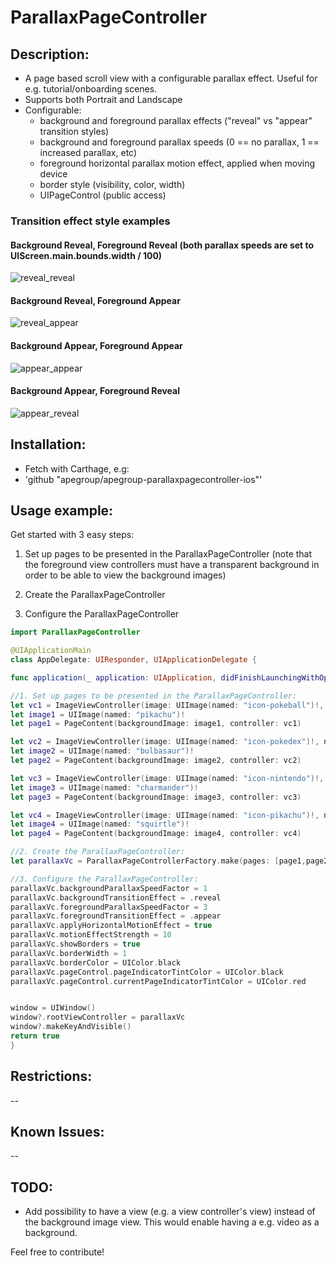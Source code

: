 # ParallaxPageController

## Description:
- A page based scroll view with a configurable parallax effect. Useful for e.g. tutorial/onboarding scenes.
- Supports both Portrait and Landscape
- Configurable:
  - background and foreground parallax effects ("reveal" vs "appear" transition styles) 
  - background and foreground parallax speeds (0 == no parallax, 1 == increased parallax, etc)
  - foreground horizontal parallax motion effect, applied when moving device
  - border style (visibility, color, width)
  - UIPageControl (public access)

### Transition effect style examples

#### Background Reveal, Foreground Reveal (both parallax speeds are set to UIScreen.main.bounds.width / 100)
![reveal_reveal](https://cloud.githubusercontent.com/assets/653946/17971540/87d98bd0-6adb-11e6-948d-47c041c6ad60.gif)

#### Background Reveal, Foreground Appear
![reveal_appear](https://cloud.githubusercontent.com/assets/653946/17971531/815a1982-6adb-11e6-99d8-1915218efbfa.gif)

#### Background Appear, Foreground Appear
![appear_appear](https://cloud.githubusercontent.com/assets/653946/17971518/78824046-6adb-11e6-953c-4b1b3e60d94c.gif)

#### Background Appear, Foreground Reveal
![appear_reveal](https://cloud.githubusercontent.com/assets/653946/17971511/726ad9ac-6adb-11e6-9b64-559b9caa348a.gif)

## Installation:
  - Fetch with Carthage, e.g:
  - 'github "apegroup/apegroup-parallaxpagecontroller-ios"'

## Usage example:
Get started with 3 easy steps:
  1. Set up pages to be presented in the ParallaxPageController (note that the foreground view controllers must have a transparent background in order to be able to view the background images)
 
  2. Create the ParallaxPageController

  3. Configure the ParallaxPageController

  ```swift
import ParallaxPageController

@UIApplicationMain
class AppDelegate: UIResponder, UIApplicationDelegate {

func application(_ application: UIApplication, didFinishLaunchingWithOptions launchOptions: [UIApplicationLaunchOptionsKey: Any]?) -> Bool {

  //1. Set up pages to be presented in the ParallaxPageController:
  let vc1 = ImageViewController(image: UIImage(named: "icon-pokeball")!, name: "1")
  let image1 = UIImage(named: "pikachu")!
  let page1 = PageContent(backgroundImage: image1, controller: vc1)

  let vc2 = ImageViewController(image: UIImage(named: "icon-pokedex")!, name: "2")
  let image2 = UIImage(named: "bulbasaur")!
  let page2 = PageContent(backgroundImage: image2, controller: vc2)

  let vc3 = ImageViewController(image: UIImage(named: "icon-nintendo")!, name: "3")
  let image3 = UIImage(named: "charmander")!
  let page3 = PageContent(backgroundImage: image3, controller: vc3)

  let vc4 = ImageViewController(image: UIImage(named: "icon-pikachu")!, name: "4")
  let image4 = UIImage(named: "squirtle")!
  let page4 = PageContent(backgroundImage: image4, controller: vc4)

  //2. Create the ParallaxPageController:
  let parallaxVc = ParallaxPageControllerFactory.make(pages: [page1,page2,page3,page4])

  //3. Configure the ParallaxPageController:
  parallaxVc.backgroundParallaxSpeedFactor = 1
  parallaxVc.backgroundTransitionEffect = .reveal
  parallaxVc.foregroundParallaxSpeedFactor = 3
  parallaxVc.foregroundTransitionEffect = .appear
  parallaxVc.applyHorizontalMotionEffect = true
  parallaxVc.motionEffectStrength = 10
  parallaxVc.showBorders = true
  parallaxVc.borderWidth = 1
  parallaxVc.borderColor = UIColor.black
  parallaxVc.pageControl.pageIndicatorTintColor = UIColor.black
  parallaxVc.pageControl.currentPageIndicatorTintColor = UIColor.red


  window = UIWindow()
  window?.rootViewController = parallaxVc
  window?.makeKeyAndVisible()
  return true
}
```

## Restrictions:
-- 
## Known Issues:
-- 
## TODO:
- Add possibility to have a view (e.g. a view controller's view) instead of the background image view. This would enable having a e.g. video as a background.

Feel free to contribute!
